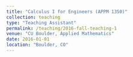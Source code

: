 ```yaml
---
title: "Calculus I for Engineers (APPM 1350)"
collection: teaching
type: "Teaching Assistant"
permalink: /teaching/2016-fall-teaching-1
venue: "CU Boulder, Applied Mathematics"
date: 2016-01-01
location: "Boulder, CO"
---
```



